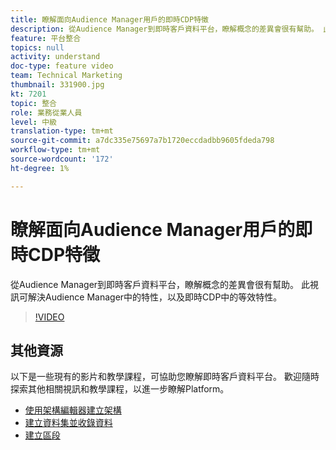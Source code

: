 ```yaml
---
title: 瞭解面向Audience Manager用戶的即時CDP特徵
description: 從Audience Manager到即時客戶資料平台，瞭解概念的差異會很有幫助。 此視訊可解決Audience Manager中的特性，以及即時CDP中的等效特性。
feature: 平台整合
topics: null
activity: understand
doc-type: feature video
team: Technical Marketing
thumbnail: 331900.jpg
kt: 7201
topic: 整合
role: 業務從業人員
level: 中級
translation-type: tm+mt
source-git-commit: a7dc335e75697a7b1720eccdadbb9605fdeda798
workflow-type: tm+mt
source-wordcount: '172'
ht-degree: 1%

---
```



# 瞭解面向Audience Manager用戶的即時CDP特徵

從Audience Manager到即時客戶資料平台，瞭解概念的差異會很有幫助。 此視訊可解決Audience Manager中的特性，以及即時CDP中的等效特性。

>[!VIDEO](https://video.tv.adobe.com/v/331900/?quality=12&learn=on)

## 其他資源

以下是一些現有的影片和教學課程，可協助您瞭解即時客戶資料平台。 歡迎隨時探索其他相關視訊和教學課程，以進一步瞭解Platform。

* [使用架構編輯器建立架構](https://experienceleague.adobe.com/docs/experience-platform/xdm/tutorials/create-schema-ui.html?lang=en#getting-started)
* [建立資料集並收錄資料](https://experienceleague.adobe.com/docs/platform-learn/tutorials/data-ingestion/create-datasets-and-ingest-data.html?lang=en#data-ingestion)
* [建立區段](https://experienceleague.adobe.com/docs/platform-learn/tutorials/segments/create-segments.html?lang=en#segments)
